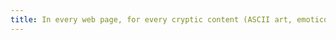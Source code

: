 ```yaml
---
title: In every web page, for every cryptic content (ASCII art, emoticon, cryptic syntax) that has an alternative, is that alternative relevant?
---
```

